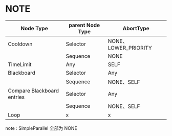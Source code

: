 # NOTE

| Node Type                  | parent Node Type | AbortType            |
| -------------------------- | ---------------- | -------------------- |
| Cooldown                   | Selector         | NONE、LOWER_PRIORITY |
|                            | Sequence         | NONE                 |
| TimeLimit                  | Any              | SELF                 |
| Blackboard                 | Selector         | Any                  |
|                            | Sequence         | NONE、SELF           |
| Compare Blackboard entries | Selector         | Any                  |
|                            | Sequence         | NONE、SELF           |
| Loop                       | x                | x                    |

note : SimpleParallel 全部为 NONE
